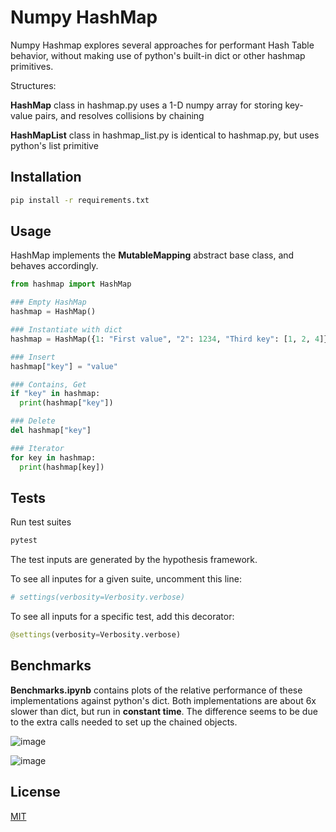 # Numpy HashMap

Numpy Hashmap explores several approaches for performant Hash Table behavior, without making use of python's built-in dict or other hashmap primitives. 

Structures:

**HashMap** class in hashmap.py uses a 1-D numpy array for storing key-value pairs, and resolves collisions by chaining

**HashMapList** class in hashmap_list.py is identical to hashmap.py, but uses python's list primitive 

## Installation

```bash
pip install -r requirements.txt
```

## Usage

HashMap implements the **MutableMapping** abstract base class, and behaves accordingly.

```python
from hashmap import HashMap

### Empty HashMap
hashmap = HashMap()

### Instantiate with dict 
hashmap = HashMap({1: "First value", "2": 1234, "Third key": [1, 2, 4]})

### Insert
hashmap["key"] = "value"

### Contains, Get
if "key" in hashmap:
  print(hashmap["key"])

### Delete
del hashmap["key"]

### Iterator
for key in hashmap:
  print(hashmap[key])
```

## Tests

Run test suites

```bash
pytest
```

The test inputs are generated by the hypothesis framework.  

To see all inputes for a given suite, uncomment this line:

```python
# settings(verbosity=Verbosity.verbose)
```

To see all inputs for a specific test, add this decorator:
```python
@settings(verbosity=Verbosity.verbose)
```

## Benchmarks

**Benchmarks.ipynb** contains plots of the relative performance of these implementations against python's dict.  Both implementations are about 6x slower than dict, but run in **constant time**.  The difference seems to be due to the extra calls needed to set up the chained objects. 

![image](https://user-images.githubusercontent.com/5565839/116873397-3cbbe100-abdd-11eb-984b-8691d1116128.png)

![image](https://user-images.githubusercontent.com/5565839/116873353-2746b700-abdd-11eb-87fa-92321e5a0113.png)


## License
[MIT](https://choosealicense.com/licenses/mit/)
